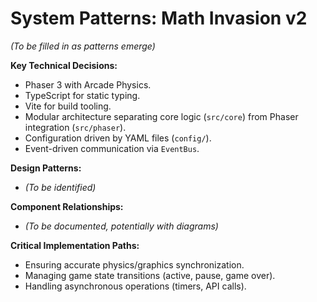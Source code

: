# System Patterns: Math Invasion v2

*(To be filled in as patterns emerge)*

**Key Technical Decisions:**
*   Phaser 3 with Arcade Physics.
*   TypeScript for static typing.
*   Vite for build tooling.
*   Modular architecture separating core logic (`src/core`) from Phaser integration (`src/phaser`).
*   Configuration driven by YAML files (`config/`).
*   Event-driven communication via `EventBus`.

**Design Patterns:**
*   *(To be identified)*

**Component Relationships:**
*   *(To be documented, potentially with diagrams)*

**Critical Implementation Paths:**
*   Ensuring accurate physics/graphics synchronization.
*   Managing game state transitions (active, pause, game over).
*   Handling asynchronous operations (timers, API calls).
